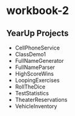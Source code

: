 # workbook-2
## YearUp Projects
- CellPhoneService
- ClassDemo1
- FullNameGenerator
- FullNameParser
- HighScoreWins
- LoopingExercises
- RollTheDice
- TestStatistics
- TheaterReservations
- VehicleInventory
